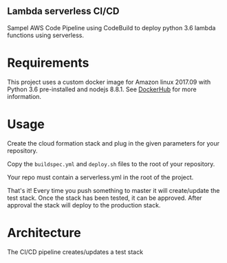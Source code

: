 Lambda serverless CI/CD 
------------------------

Sampel AWS Code Pipeline using CodeBuild to deploy python 3.6 lambda functions using serverless. 

Requirements
============
This project uses a custom docker image for Amazon linux 2017.09 with Python 3.6 pre-installed and nodejs 8.8.1.
See [DockerHub](https://hub.docker.com/r/onema/amazonlinux-numpy-lambda/) for more information.

Usage
=====
Create the cloud formation stack and plug in the given parameters for your repository. 

Copy the `buildspec.yml` and `deploy.sh` files to the root of your repository. 

Your repo must contain a serverless.yml in the root of the project. 

That's it! Every time you push something to master it will create/update the test stack. Once the stack has been tested, it can be approved. After approval the stack will deploy to the production stack. 

Architecture
============
The CI/CD pipeline creates/updates a test stack 
